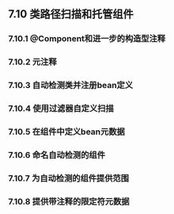 ## 7.10 类路径扫描和托管组件

### 7.10.1  @Component和进一步的构造型注释

### 7.10.2 元注释

### 7.10.3 自动检测类并注册bean定义

### 7.10.4 使用过滤器自定义扫描

### 7.10.5 在组件中定义bean元数据

### 7.10.6 命名自动检测的组件

### 7.10.7 为自动检测的组件提供范围

### 7.10.8 提供带注释的限定符元数据



